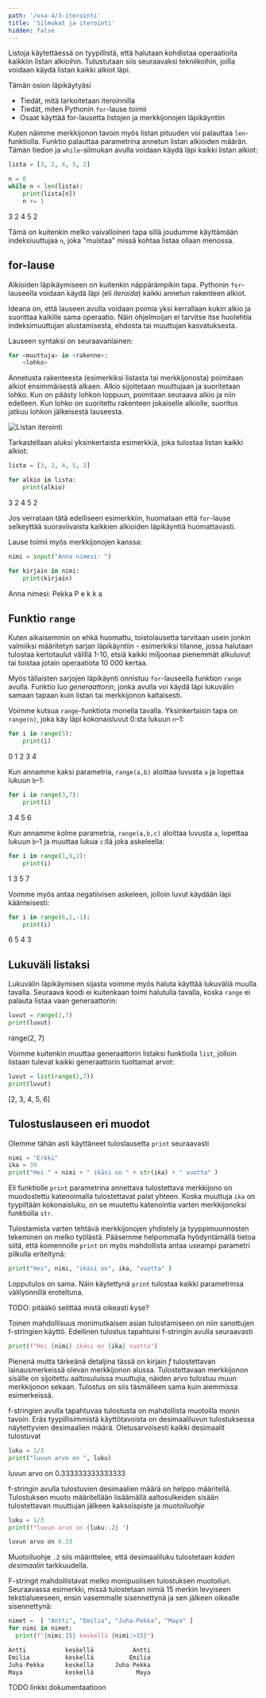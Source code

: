 ```yaml
---
path: '/osa-4/3-iterointi'
title: 'Silmukat ja iterointi'
hidden: false
---
```


<text-box variant='learningObjectives' name='Oppimistavoitteet'>

Listoja käytettäessä on tyypillistä, että halutaan kohdistaa operaatioita kaikkiin listan alkioihin. Tutustutaan siis seuraavaksi tekniikoihin, joilla voidaan käydä listan kaikki alkiot läpi.

Tämän osion läpikäytyäsi

- Tiedät, mitä tarkoitetaan iteroinnilla
- Tiedät, miten Pythonin `for`-lause toimii
- Osaat käyttää for-lausetta listojen ja merkkijonojen läpikäyntiin

</text-box>

Kuten näimme merkkijonon tavoin myös listan pituuden voi palauttaa `len`-funktiolla. Funktio palauttaa parametrina annetun listan alkioiden määrän. Tämän tiedon ja `while`-silmukan avulla voidaan käydä läpi kaikki listan alkiot:

```python
lista = [3, 2, 4, 5, 2]

n = 0
while n < len(lista):
    print(lista[n])
    n += 1
```

<sample-output>

3
2
4
5
2

</sample-output>

Tämä on kuitenkin melko vaivalloinen tapa sillä joudumme käyttämään indeksiuuttujaa `n`, joka "muistaa" missä kohtaa listaa ollaan menossa.

## for-lause

Alkioiden läpikäymiseen on kuitenkin näppärämpikin tapa. Pythonin `for`-lauseella voidaan käydä läpi (eli _iteroida_) kaikki annetun rakenteen alkiot.

Ideana on, että lauseen avulla voidaan poimia yksi kerrallaan kukin alkio ja suorittaa kaikille sama operaatio. Näin ohjelmoijan ei tarvitse itse huolehtia indeksimuuttujan alustamisesta, ehdosta tai muuttujan kasvatuksesta.

Lauseen syntaksi on seuraavanlainen:

```python
for <muuttuja> in <rakenne>:
    <lohko>
```

Annetusta rakenteesta (esimerkiksi listasta tai merkkijonosta) poimitaan alkiot ensimmäisestä alkaen. Alkio sijoitetaan muuttujaan ja suoritetaan lohko. Kun on päästy lohkon loppuun, poimitaan seuraava alkio ja niin edelleen. Kun lohko on suoritettu rakenteen jokaiselle alkiolle, suoritus jatkuu lohkon jälkeisestä lauseesta.

<img src="4_3_1.png" alt="Listan iterointi">

Tarkastellaan aluksi yksinkertaista esimerkkiä, joka tulostaa listan kaikki alkiot:

```python
lista = [3, 2, 4, 5, 2]

for alkio in lista:
    print(alkio)
```

<sample-output>

3
2
4
5
2

</sample-output>

Jos verrataan tätä edelliseen esimerkkiin, huomataan että `for`-lause selkeyttää suoraviivaista kaikkien alkioiden läpikäyntiä huomattavasti.

Lause toimii myös merkkijonojen kanssa:

```python
nimi = input("Anna nimesi: ")

for kirjain in nimi:
    print(kirjain)
```

<sample-output>

Anna nimesi: Pekka
P
e
k
k
a

</sample-output>

## Funktio `range`

Kuten aikaisemmin on ehkä huomattu, toistolausetta tarvitaan usein jonkin valmiiksi määritetyn sarjan läpikäyntiin - esimerkiksi tilanne, jossa halutaan tulostaa kertotaulut välillä 1-10, etsiä kaikki miljoonaa pienemmät alkuluvut tai toistaa jotain operaatiota 10 000 kertaa.

Myös tällaisten sarjojen läpikäynti onnistuu `for`-lauseella funktion `range` avulla. Funktio luo _generaattorin_, jonka avulla voi käydä läpi lukuvälin samaan tapaan kuin listan tai merkkijonon kaltaisesti.

Voimme kutsua `range`-funktiota monella tavalla. Yksinkertaisin tapa on `range(n)`,
joka käy läpi kokonaisluvut 0:sta lukuun `n`–1:

```python
for i in range(5):
    print(i)
```

<sample-output>

0
1
2
3
4

</sample-output>

Kun annamme kaksi parametria, `range(a,b)` aloittaa luvusta `a` ja lopettaa lukuun `b`–1:

```python
for i in range(3,7):
    print(i)
```

<sample-output>

3
4
5
6

</sample-output>

Kun annamme kolme parametria, `range(a,b,c)` aloittaa luvusta `a`, lopettaa lukuun `b`–1 ja muuttaa lukua `c`:llä joka askeleella:

```python
for i in range(1,9,2):
    print(i)
```

<sample-output>

1
3
5
7

</sample-output>

Voimme myös antaa negatiivisen askeleen, jolloin luvut käydään läpi käänteisesti:

```python
for i in range(6,2,-1):
    print(i)
```

<sample-output>

6
5
4
3

</sample-output>

## Lukuväli listaksi

Lukuvälin läpikäymisen sijasta voimme myös haluta käyttää lukuväliä muulla tavalla. Seuraava koodi ei kuitenkaan toimi halutulla tavalla, koska `range` ei palauta listaa vaan generaattorin:

```python
luvut = range(2,7)
print(luvut)
```

<sample-output>

range(2, 7)

</sample-output>

Voimme kuitenkin muuttaa generaattorin listaksi funktiolla `list`, jolloin listaan tulevat kaikki generaattorin tuottamat arvot:

```python
luvut = list(range(2,7))
print(luvut)
```

<sample-output>

[2, 3, 4, 5, 6]

</sample-output>

## Tulostuslauseen eri muodot

Olemme tähän asti käyttäneet tuloslausetta `print` seuraavasti

```python
nimi = "Erkki"
ika = 39
print("Hei " + nimi + " ikäsi on " + str(ika) + " vuotta" )
```

Eli funktiolle `print` parametrina annettava tulostettava merkkijono on muodostettu katenoimalla tulostettavat palat yhteen. Koska muuttuja `ika` on tyypiltään kokonaisluku, on se muutettu katenointia varten merkkijonoksi funktiolla `str`.

Tulostamista varten tehtävä merkkijonojen yhdistely ja tyyppimuunnosten tekeminen on melko työlästä. Pääsemme helpommalla hyödyntämällä tietoa siitä, että komennolle `print` on myös mahdollista antaa useampi parametri pilkulla eriteltynä:

```python
print("Hei", nimi, "ikäsi on", ika, "vuotta" )
```

Lopputulos on sama. Näin käytettynä `print` tulostaa kaikki parametrinsa välilyönnillä eroteltuna.

TODO: pitääkö selittää mistä oikeasti kyse?

Toinen mahdollisuus monimutkaisen asian tulostamiseen on niin sanottujen f-stringien käyttö. Edellinen tulostus tapahtuisi f-stringin avulla seuraavasti

```python
print(f"Hei {nimi} ikäsi on {ika} vuotta")
```

Pienenä mutta tärkeänä detaljina tässä on kirjain _f_ tulostettavan lainausmerkeissä olevan merkkijonon alussa. Tulostettavaan merkkijonon sisälle on sijoitettu aaltosuluissa muuttujia, näiden arvo tulostuu muun merkkijonon sekaan. Tulostus on siis täsmälleen sama kuin aiemmissa esimerkeissä.

f-stringien avulla tapahtuvaa tulostusta on mahdollista muotoilla monin tavoin. Eräs tyypillisimmistä käyttötavoista on desimaaliluvun tulostuksessa näytettyvien desimaalien määrä. Oletusarvoisesti kaikki desimaalit tulostuvat

```python
luku = 1/3
print("luvun arvo on ", luku)
```

<sample-output>

luvun arvo on 0.333333333333333

</sample-output>

f-stringin avulla tulostuvien desimaalien määrä on helppo määritellä. Tulostuksen muoto määritellään lisäämällä aaltosulkeiden sisään tulostettavan muuttujan jälkeen kaksoispiste ja _muotoiluohje_

```python
luku = 1/3
print(f"luvun arvo on {luku:.2} ")
```

```python
luvun arvo on 0.33
```

Muotoiluohje `.2` siis määrittelee, että desimaaliluku tulostetaan _kaden desimaalin_ tarkkuudella.

F-stringit mahdollistavat melko monipuolisen tulostuksen muotoilun. Seuraavassa esimerkki, missä tulostetaan nimiä 15 merkin levyiseen tekstialueeseen, ensin vasemmalle sisennettynä ja sen jälkeen oikealle sisennettynä:

```python
nimet =  [ "Antti", "Emilia", "Juha-Pekka", "Maya" ]
for nimi in nimet:
  print(f"{nimi:15} keskellä {nimi:>15}")
```

```python
Antti           keskellä           Antti
Emilia          keskellä          Emilia
Juha-Pekka      keskellä      Juha-Pekka
Maya            keskellä            Maya

```



TODO linkki dokumentaatioon
